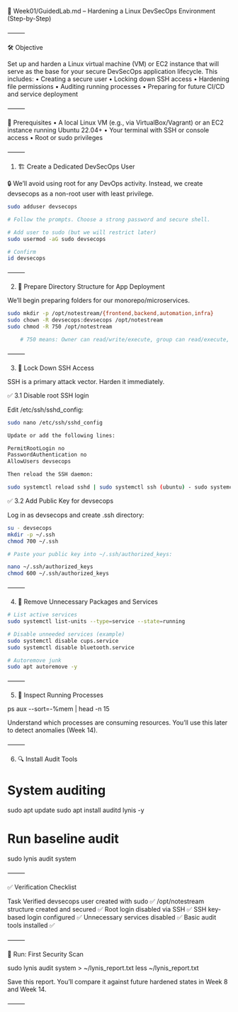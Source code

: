 📁 Week01/GuidedLab.md – Hardening a Linux DevSecOps Environment (Step-by-Step)

⸻

🛠️ Objective

Set up and harden a Linux virtual machine (VM) or EC2 instance that will serve as the base for your secure DevSecOps application lifecycle. This includes:
	•	Creating a secure user
	•	Locking down SSH access
	•	Hardening file permissions
	•	Auditing running processes
	•	Preparing for future CI/CD and service deployment

⸻

🧰 Prerequisites
	•	A local Linux VM (e.g., via VirtualBox/Vagrant) or an EC2 instance running Ubuntu 22.04+
	•	Your terminal with SSH or console access
	•	Root or sudo privileges

⸻

1. 🏗️ Create a Dedicated DevSecOps User

🔒 We’ll avoid using root for any DevOps activity.
Instead, we create devsecops as a non-root user with least privilege.

```bash 
sudo adduser devsecops

# Follow the prompts. Choose a strong password and secure shell.

# Add user to sudo (but we will restrict later)
sudo usermod -aG sudo devsecops

# Confirm
id devsecops
```


⸻

2. 📂 Prepare Directory Structure for App Deployment

We’ll begin preparing folders for our monorepo/microservices.
```bash
sudo mkdir -p /opt/notestream/{frontend,backend,automation,infra}
sudo chown -R devsecops:devsecops /opt/notestream
sudo chmod -R 750 /opt/notestream

	# 750 means: Owner can read/write/execute, group can read/execute, others have no access.
```
⸻

3. 🔐 Lock Down SSH Access

SSH is a primary attack vector. Harden it immediately.

✅ 3.1 Disable root SSH login

Edit /etc/ssh/sshd_config:
```bash
sudo nano /etc/ssh/sshd_config

Update or add the following lines:

PermitRootLogin no
PasswordAuthentication no
AllowUsers devsecops

Then reload the SSH daemon:

sudo systemctl reload sshd | sudo systemctl ssh (ubuntu) - sudo systemctl daemon-reload
```

✅ 3.2 Add Public Key for devsecops

Log in as devsecops and create .ssh directory:
```bash
su - devsecops
mkdir -p ~/.ssh
chmod 700 ~/.ssh

# Paste your public key into ~/.ssh/authorized_keys:

nano ~/.ssh/authorized_keys
chmod 600 ~/.ssh/authorized_keys
```

⸻

4. 🧼 Remove Unnecessary Packages and Services
```bash
# List active services
sudo systemctl list-units --type=service --state=running

# Disable unneeded services (example)
sudo systemctl disable cups.service
sudo systemctl disable bluetooth.service

# Autoremove junk
sudo apt autoremove -y
```

⸻

5. 🔎 Inspect Running Processes

ps aux --sort=-%mem | head -n 15

Understand which processes are consuming resources. You’ll use this later to detect anomalies (Week 14).

⸻

6. 🔍 Install Audit Tools

# System auditing
sudo apt update
sudo apt install auditd lynis -y

# Run baseline audit
sudo lynis audit system


⸻

✅ Verification Checklist

Task	Verified
devsecops user created with sudo	✅
/opt/notestream structure created and secured	✅
Root login disabled via SSH	✅
SSH key-based login configured	✅
Unnecessary services disabled	✅
Basic audit tools installed	✅


⸻

🧪 Run: First Security Scan

sudo lynis audit system > ~/lynis_report.txt
less ~/lynis_report.txt

Save this report. You’ll compare it against future hardened states in Week 8 and Week 14.

⸻
